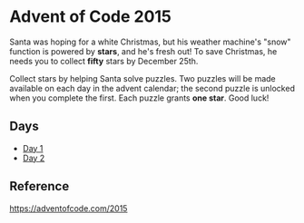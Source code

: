 # Advent of Code 2015

Santa was hoping for a white Christmas, but his weather machine's "snow" function is powered by **stars**, and he's fresh out! To save Christmas, he needs you to collect **fifty** stars by December 25th.

Collect stars by helping Santa solve puzzles. Two puzzles will be made available on each day in the advent calendar; the second puzzle is unlocked when you complete the first. Each puzzle grants **one star**. Good luck!

## Days

- [Day 1](day-1/)
- [Day 2](day-2/) 

## Reference
https://adventofcode.com/2015
